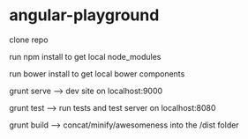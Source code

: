 angular-playground
==================
clone repo

run npm install to get local node_modules

run bower install to get local bower components


grunt serve --> dev site on localhost:9000

grunt test --> run tests and test server on localhost:8080

grunt build --> concat/minify/awesomeness into the /dist folder
